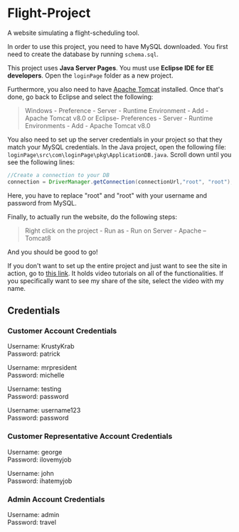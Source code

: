 # Flight-Project
A website simulating a flight-scheduling tool.

In order to use this project, you need to have MySQL downloaded. You first need to create the database by running `schema.sql`.

This project uses **Java Server Pages**. You must use **Eclipse IDE for EE developers**. Open the `loginPage` folder as a new project.

Furthermore, you also need to have [Apache Tomcat](https://tomcat.apache.org/download-80.cgi) installed. Once that's done, go back to Eclipse and select the following:

>Windows - Preference - Server - Runtime Environment - Add - Apache Tomcat v8.0 or
Eclipse- Preferences - Server - Runtime Environments - Add - Apache Tomcat v8.0

You also need to set up the server credentials in your project so that they match your MySQL credentials. In the Java project, open the following file: `loginPage\src\com\loginPage\pkg\ApplicationDB.java`. Scroll down until you see the following lines:

```Java
//Create a connection to your DB
connection = DriverManager.getConnection(connectionUrl,"root", "root");
```
Here, you have to replace "root" and "root" with your username and password from MySQL.

Finally, to actually run the website, do the following steps:

>Right click on the project - Run as - Run on Server - Apache – Tomcat8

And you should be good to go!

If you don't want to set up the entire project and just want to see the site in action, go to [this link](https://drive.google.com/drive/folders/1TIaSOpwmPJFRvz0eH57CsxMdlmDz42In?usp=sharing). It holds video tutorials on all of the functionalities. If you specifically want to see my share of the site, select the video with my name.

## Credentials

### Customer Account Credentials
Username: KrustyKrab 
<br>Password: patrick

Username: mrpresident
<br>Password: michelle

Username: testing
<br>Password: password

Username: username123
<br>Password: password

### Customer Representative Account Credentials
Username: george
<br>Password: ilovemyjob

Username: john
<br>Password: ihatemyjob

### Admin Account Credentials
Username: admin
<br>Password: travel